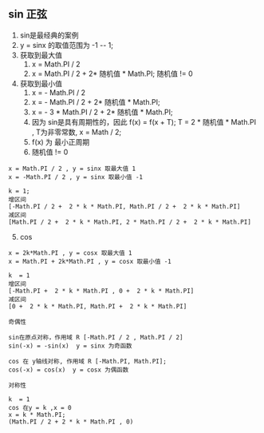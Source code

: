 ## sin 正弦

1. sin是最经典的案例
2. y = sinx 的取值范围为 -1 -- 1;
3. 获取到最大值 
	1. x = Math.PI / 2   
	2. x = Math.PI / 2 + 2* 随机值 * Math.PI; 随机值 != 0
4. 获取到最小值 
	1. x = - Math.PI / 2   
	2. x = - Math.PI / 2  + 2* 随机值 * Math.PI; 
	3. x = - 3 * Math.PI / 2 + 2* 随机值 * Math.PI;
	4. 因为 sin是具有周期性的，因此 f(x) = f(x + T); T = 2 * 随机值 * Math.PI  , T为非零常数, x = Math / 2;
	5. f(x) 为 最小正周期
	6. 随机值 != 0
```
x = Math.PI / 2 , y = sinx 取最大值 1
x = -Math.PI / 2 , y = sinx 取最小值 -1

k = 1;
增区间
[-Math.PI / 2 +  2 * k * Math.PI, Math.PI / 2 +  2 * k * Math.PI]
减区间
[Math.PI / 2 +  2 * k * Math.PI, 2 * Math.PI / 2 +  2 * k * Math.PI]
```

5. cos 

```
x = 2k*Math.PI , y = cosx 取最大值 1
x = Math.PI + 2k*Math.PI , y = cosx 取最小值 -1

k  = 1
增区间
[-Math.PI +  2 * k * Math.PI , 0 +  2 * k * Math.PI]
减区间
[0 +  2 * k * Math.PI, Math.PI +  2 * k * Math.PI]
```
 
 
```
奇偶性

sin在原点对称，作用域 R [-Math.PI / 2 , Math.PI / 2]
sin(-x) = -sin(x)  y = sinx 为奇函数

cos 在 y轴线对称, 作用域 R [-Math.PI, Math.PI];
cos(-x) = cos(x)  y = cosx 为偶函数
```

```
对称性

k  = 1
cos 在y = k ,x = 0
x = k * Math.PI; 
(Math.PI / 2 + 2 * k * Math.PI , 0)

```
